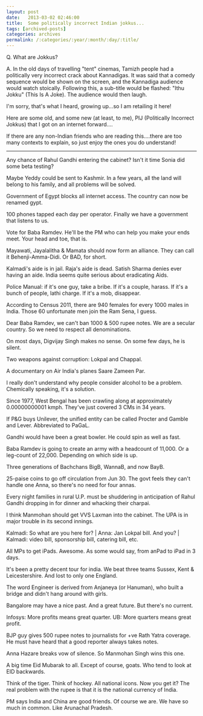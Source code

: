 ```yaml
---
layout: post
date:	2013-03-02 02:46:00
title:  Some politically incorrect Indian jokkus...
tags: [archived-posts]
categories: archives
permalink: /:categories/:year/:month/:day/:title/
---
```

Q. What are Jokkus?

A. In the old days of travelling "tent" cinemas, Tamizh  people had a politically very incorrect crack about Kannadigas. It was said that a comedy sequence would be shown on the screen, and the Kannadiga audience would watch stoically. Following this, a sub-title would be flashed: "Ithu Jokku" (This Is A Joke). The audience would then laugh.

I'm sorry, that's what I heard, growing up...so I am retailing it here!

Here are some old, and some new (at least, to me), PIJ (Politically Incorrect Jokkus) that I got on an internet forward....

If there are any non-Indian friends who are reading this....there are too many contexts to explain, so just enjoy the ones you do understand!


**************************

Any chance of Rahul Gandhi entering the cabinet? Isn't it time Sonia did some beta testing?

Maybe Yeddy could be sent to Kashmir. In a few years, all the land will belong to his family, and all problems will be solved.

Government of Egypt blocks all internet access. The country can now be renamed gypt.

100 phones tapped each day per operator. Finally we have a government that listens to us.

Vote for Baba Ramdev. He'll be the PM who can help you make your ends meet. Your head and toe, that is.

Mayawati, Jayalalitha & Mamata should now form an alliance. They can call it Behenji-Amma-Didi. Or BAD, for short.

Kalmadi's aide is in jail. Raja's aide is dead. Satish Sharma denies ever having an aide. India seems quite serious about eradicating Aids.

Police Manual: if it's one guy, take a bribe. If it's a couple, harass. If it's a bunch of people, lathi charge. If it's a mob, disappear.

According to Census 2011, there are 940 females for every 1000 males in India. Those 60 unfortunate men join the Ram Sena, I guess.

Dear Baba Ramdev, we can't ban 1000 & 500 rupee notes. We are a secular country. So we need to respect all denominations.

On most days, Digvijay Singh makes no sense. On some few days, he is silent.

Two weapons against corruption: Lokpal and Chappal.

A documentary on Air India's planes  Saare Zameen Par.

I really don't understand why people consider alcohol to be a problem. Chemically speaking, it's a solution.

Since 1977, West Bengal has been crawling along at approximately 0.00000000001 kmph. They've just covered 3 CMs in 34 years.

If P&G buys Unilever, the unified entity can be called Procter and Gamble and Lever. Abbreviated to PaGaL.

Gandhi would have been a great bowler. He could spin as well as fast.

Baba Ramdev is going to create an army with a headcount of 11,000. Or a leg-count of 22,000. Depending on which side is up.

Three generations of Bachchans  BigB, WannaB, and now BayB.

25-paise coins to go off circulation from Jun 30. The govt feels they can't handle one Anna, so there's no need for four annas.

Every night families in rural U.P. must be shuddering in anticipation of Rahul Gandhi dropping in for dinner and whacking their charpai.

I think Manmohan should get VVS Laxman into the cabinet. The UPA is in major trouble in its second innings.

Kalmadi: So what are you here for? | Anna: Jan Lokpal bill. And you? | Kalmadi: video bill, sponsorship bill, catering bill, etc.

All MPs to get iPads. Awesome. As some would say, from anPad to iPad in 3 days.

It's been a pretty decent tour for india. We beat three teams  Sussex, Kent & Leicestershire. And lost to only one  England.

The word Engineer is derived from Anjaneya (or Hanuman), who built a bridge and didn't hang around with girls.

Bangalore may have a nice past. And a great future. But there's no current.

Infosys: More profits means great quarter.
UB: More quarters means great profit.

BJP guy gives 500 rupee notes to journalists for +ve Rath Yatra coverage. He must have heard that a good reporter always takes notes.

Anna Hazare breaks vow of silence. So Manmohan Singh wins this one.

A big time Eid Mubarak to all. Except of course, goats. Who tend to look at EID backwards.

Think of the tiger. Think of hockey. All national icons. Now you get it? The real problem with the rupee is that it is the national currency of India.

PM says India and China are good friends. Of course we are. We have so much in common. Like Arunachal Pradesh.
